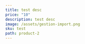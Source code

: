 ```yaml
---
title: test desc
price: "10"
description: test desc
image: /assets/gestion-import.png
sku: test
path: product-2
---
```

